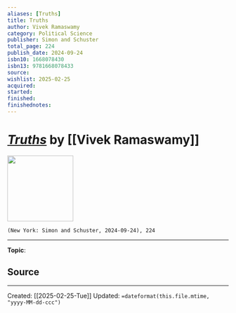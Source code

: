 ```yaml
---
aliases: [Truths]
title: Truths
author: Vivek Ramaswamy
category: Political Science
publisher: Simon and Schuster
total_page: 224
publish_date: 2024-09-24
isbn10: 1668078430
isbn13: 9781668078433
source: 
wishlist: 2025-02-25
acquired: 
started: 
finished: 
finishednotes: 
---
```

# *[Truths]()* by [[Vivek Ramaswamy]]

<img src="http://books.google.com/books/content?id=ye0jEQAAQBAJ&printsec=frontcover&img=1&zoom=1&edge=curl&source=gbs_api" width=150>

`(New York: Simon and Schuster, 2024-09-24), 224`



--- 
**Topic**: 

**Source**
- 
 
---
Created: [[2025-02-25-Tue]]
Updated: `=dateformat(this.file.mtime, "yyyy-MM-dd-ccc")`